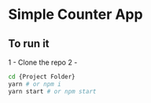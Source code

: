 # Simple Counter App

## To run it

1 - Clone the repo
2 -

```bash
cd {Project Folder}
yarn # or npm i
yarn start # or npm start
```
